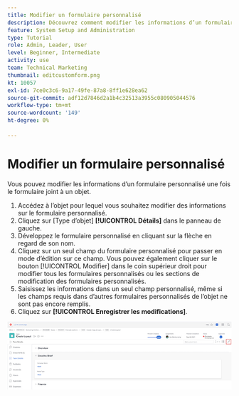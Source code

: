 ```yaml
---
title: Modifier un formulaire personnalisé
description: Découvrez comment modifier les informations d’un formulaire personnalisé après sa liaison à un objet.
feature: System Setup and Administration
type: Tutorial
role: Admin, Leader, User
level: Beginner, Intermediate
activity: use
team: Technical Marketing
thumbnail: editcustomform.png
kt: 10057
exl-id: 7ce0c3c6-9a17-49fe-87a8-8ff1e628ea62
source-git-commit: adf12d7846d2a1b4c32513a3955c080905044576
workflow-type: tm+mt
source-wordcount: '149'
ht-degree: 0%

---
```


# Modifier un formulaire personnalisé

<!---
21.4 updates have been made here
--->

Vous pouvez modifier les informations d’un formulaire personnalisé une fois le formulaire joint à un objet.

1. Accédez à l’objet pour lequel vous souhaitez modifier des informations sur le formulaire personnalisé.
1. Cliquez sur [Type d’objet] **[!UICONTROL Détails]** dans le panneau de gauche.
1. Développez le formulaire personnalisé en cliquant sur la flèche en regard de son nom.
1. Cliquez sur un seul champ du formulaire personnalisé pour passer en mode d’édition sur ce champ. Vous pouvez également cliquer sur le bouton [!UICONTROL Modifier] dans le coin supérieur droit pour modifier tous les formulaires personnalisés ou les sections de modification des formulaires personnalisés.
1. Saisissez les informations dans un seul champ personnalisé, même si les champs requis dans d’autres formulaires personnalisés de l’objet ne sont pas encore remplis.
1. Cliquez sur **[!UICONTROL Enregistrer les modifications]**.

![Fenêtre Détails de la tâche présentant un formulaire personnalisé en cours de modification](assets/custom-forms-edit-a-custom-form.jpg)
